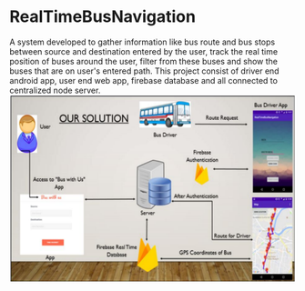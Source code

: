 # RealTimeBusNavigation
A system developed to gather information like bus route and bus stops between source 	and destination entered by the user, track the real time position of buses around the user, filter from these buses and show the buses that are on user's entered path. This project consist of driver end android app, user end web app, firebase database and all connected to centralized node server.
<img src="prototype.png">
